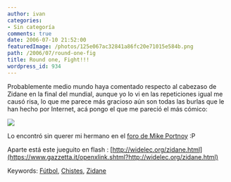 ```yaml
---
author: ivan
categories:
- Sin categoría
comments: true
date: 2006-07-10 21:52:00
featuredImage: /photos/125e067ac32841a86fc20e71015e584b.png
path: /2006/07/round-one-fig
title: Round one, Fight!!!
wordpress_id: 934
---
```


Probablemente medio mundo haya comentado respecto al cabezaso de Zidane en la final del mundial, aunque yo lo vi en las repeticiones igual me causó risa, lo que me parece más gracioso aún son todas las burlas que le han hecho por Internet, acá pongo el que me pareció el más cómico:

![](https://content.ytmnd.com/content/1/2/5/125e067ac32841a86fc20e71015e584b.gif)

Lo encontró sin querer mi hermano en el [foro de Mike Portnoy](https://www.mikeportnoy.com/forum/tm.aspx?m=1328396) :P

Aparte está este jueguito en flash : [http://widelec.org/zidane.html](https://www.gazzetta.it/openxlink.shtml?http://widelec.org/zidane.html)

Keywords: [Fútbol](https://www.technorati.com/tags/Futbol), [Chistes](https://www.technorati.com/tags/Chistes), [Zidane](https://www.technorati.com/tags/Zidane)